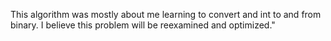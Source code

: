 This algorithm was mostly about me learning to convert and int to and from binary.  I believe this problem will be reexamined and optimized."
